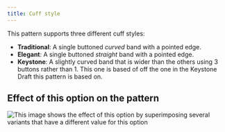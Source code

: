 ```yaml
---
title: Cuff style
---
```


This pattern supports three different cuff styles:

-   **Traditional**: A single buttoned *curved* band with a pointed edge.
-   **Elegant**: A single buttoned *straight* band with a pointed edge.
-   **Keystone**: A slightly curved band that is wider than the others using 3 buttons rather than 1. This one is based of off the one in the Keystone Draft this pattern is based on.

## Effect of this option on the pattern

![This image shows the effect of this option by superimposing several variants that have a different value for this option](cornelius_cuffstyle_sample.svg "Effect of this option on the pattern")

